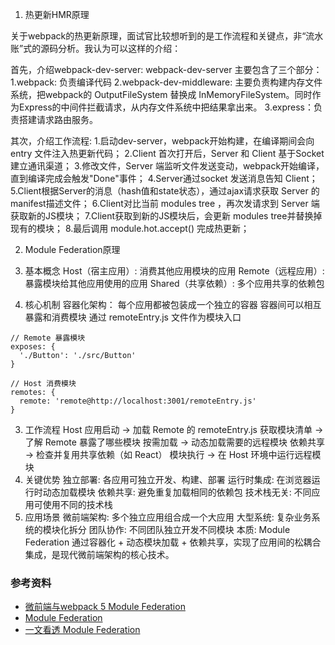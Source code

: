 

1. 热更新HMR原理

关于webpack的热更新原理，面试官比较想听到的是工作流程和关键点，非“流水账”式的源码分析。我认为可以这样的介绍：

首先，介绍webpack-dev-server:
webpack-dev-server 主要包含了三个部分：
1.webpack: 负责编译代码
2.webpack-dev-middleware: 主要负责构建内存文件系统，把webpack的 OutputFileSystem 替换成 InMemoryFileSystem。同时作为Express的中间件拦截请求，从内存文件系统中把结果拿出来。
3.express：负责搭建请求路由服务。

其次，介绍工作流程:
1.启动dev-server，webpack开始构建，在编译期间会向 entry 文件注入热更新代码；
2.Client 首次打开后，Server 和 Client 基于Socket建立通讯渠道；
3.修改文件，Server 端监听文件发送变动，webpack开始编译，直到编译完成会触发"Done"事件；
4.Server通过socket 发送消息告知 Client；
5.Client根据Server的消息（hash值和state状态），通过ajax请求获取 Server 的manifest描述文件；
6.Client对比当前 modules tree ，再次发请求到 Server 端获取新的JS模块；
7.Client获取到新的JS模块后，会更新 modules tree并替换掉现有的模块；
8.最后调用 module.hot.accept() 完成热更新；

2. Module Federation原理

1. 基本概念
Host（宿主应用）: 消费其他应用模块的应用
Remote（远程应用）: 暴露模块给其他应用使用的应用
Shared（共享依赖）: 多个应用共享的依赖包
2. 核心机制
容器化架构：
每个应用都被包装成一个独立的容器
容器间可以相互暴露和消费模块
通过 remoteEntry.js 文件作为模块入口

```
// Remote 暴露模块
exposes: {
  './Button': './src/Button'
}

// Host 消费模块  
remotes: {
  remote: 'remote@http://localhost:3001/remoteEntry.js'
}
```

3. 工作流程
Host 应用启动 → 加载 Remote 的 remoteEntry.js
获取模块清单 → 了解 Remote 暴露了哪些模块
按需加载 → 动态加载需要的远程模块
依赖共享 → 检查并复用共享依赖（如 React）
模块执行 → 在 Host 环境中运行远程模块
4. 关键优势
独立部署: 各应用可独立开发、构建、部署
运行时集成: 在浏览器运行时动态加载模块
依赖共享: 避免重复加载相同的依赖包
技术栈无关: 不同应用可使用不同的技术栈
5. 应用场景
微前端架构: 多个独立应用组合成一个大应用
大型系统: 复杂业务系统的模块化拆分
团队协作: 不同团队独立开发不同模块
本质: Module Federation 通过容器化 + 动态模块加载 + 依赖共享，实现了应用间的松耦合集成，是现代微前端架构的核心技术。


### 参考资料

* [微前端与webpack 5 Module Federation](https://juejin.cn/post/7051086216594194462)
* [Module Federation](https://webpack.js.org/concepts/module-federation/)
* [一文看透 Module Federation](https://mp.weixin.qq.com/s?__biz=Mzg4MjE5OTI4Mw==&mid=2247491129&idx=1&sn=9bc933947f922b215872abde9c42be6d&scene=21#wechat_redirect)